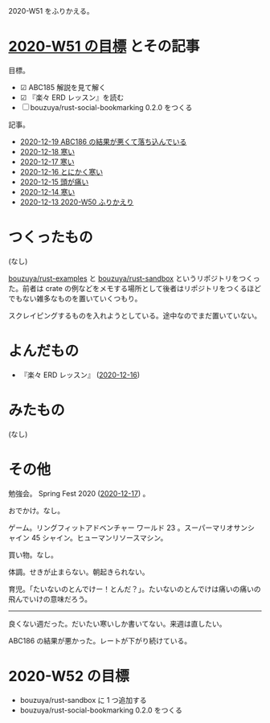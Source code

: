 2020-W51 をふりかえる。

# [2020-W51 の目標][2020-12-13] とその記事

目標。

- ☑ ABC185 解説を見て解く
- ☑ 『楽々 ERD レッスン』を読む
- ☐ bouzuya/rust-social-bookmarking 0.2.0 をつくる

記事。

- [2020-12-19 ABC186 の結果が悪くて落ち込んでいる][2020-12-19]
- [2020-12-18 寒い][2020-12-18]
- [2020-12-17 寒い][2020-12-17]
- [2020-12-16 とにかく寒い][2020-12-16]
- [2020-12-15 頭が痛い][2020-12-15]
- [2020-12-14 寒い][2020-12-14]
- [2020-12-13 2020-W50 ふりかえり][2020-12-13]

# つくったもの

(なし)

[bouzuya/rust-examples][] と [bouzuya/rust-sandbox][] というリポジトリをつくった。前者は crate の例などをメモする場所として後者はリポジトリをつくるほどでもない雑多なものを置いていくつもり。

スクレイピングするものを入れようとしている。途中なのでまだ置いていない。

# よんだもの

- 『楽々 ERD レッスン』 ([2020-12-16][])

# みたもの

(なし)

# その他

勉強会。 Spring Fest 2020 ([2020-12-17][]) 。

おでかけ。なし。

ゲーム。リングフィットアドベンチャー ワールド 23 。スーパーマリオサンシャイン 45 シャイン。ヒューマンリソースマシン。

買い物。なし。

体調。せきが止まらない。朝起きられない。

育児。「たいないのとんでけー！とんだ？」。たいないのとんでけは痛いの痛いの飛んでいけの意味だろう。

---

良くない週だった。だいたい寒いしか書いてない。来週は直したい。

ABC186 の結果が悪かった。レートが下がり続けている。

# 2020-W52 の目標

- bouzuya/rust-sandbox に 1 つ追加する
- bouzuya/rust-social-bookmarking 0.2.0 をつくる

[2020-12-13]: https://blog.bouzuya.net/2020/12/13/
[2020-12-14]: https://blog.bouzuya.net/2020/12/14/
[2020-12-15]: https://blog.bouzuya.net/2020/12/15/
[2020-12-16]: https://blog.bouzuya.net/2020/12/16/
[2020-12-17]: https://blog.bouzuya.net/2020/12/17/
[2020-12-18]: https://blog.bouzuya.net/2020/12/18/
[2020-12-19]: https://blog.bouzuya.net/2020/12/19/
[bouzuya/rust-examples]: https://github.com/bouzuya/rust-examples
[bouzuya/rust-sandbox]: https://github.com/bouzuya/rust-sandbox
